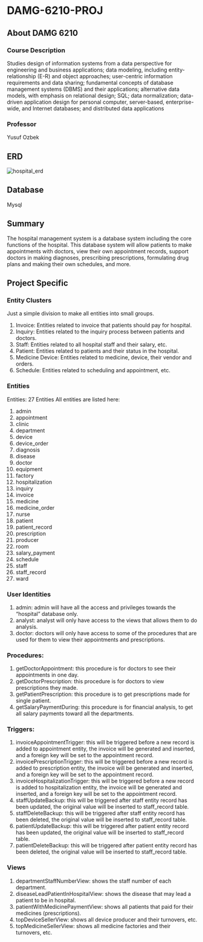 # DAMG-6210-PROJ

## About DAMG 6210
### Course Description
Studies design of information systems from a data perspective for engineering and business applications; data modeling, including entity-relationship (E-R) and object approaches; user-centric information requirements and data sharing; fundamental concepts of database management systems (DBMS) and their applications; alternative data models, with emphasis on relational design; SQL; data normalization; data-driven application design for personal computer, server-based, enterprise-wide, and Internet databases; and distributed data applications

### Professor
Yusuf Ozbek

## ERD

![hospital_erd](https://user-images.githubusercontent.com/110271091/194777830-64958446-4369-48cb-9a21-330b522ca0b2.png)

## Database
Mysql

## Summary

The hospital management system is a database system including the core functions of the hospital. This database system will allow patients to make appointments with doctors, view their own appointment records, support doctors in making diagnoses, prescribing prescriptions, formulating drug plans and making their own schedules, and more.

## Project Specific

### Entity Clusters
Just a simple division to make all entities into small groups.
1.	Invoice: Entities related to invoice that patients should pay for hospital.
2.	Inquiry: Entities related to the inquiry process between patients and doctors.
3.	Staff: Entities related to all hospital staff and their salary, etc.
4.	Patient: Entities related to patients and their status in the hospital.
5.	Medicine Device: Entities related to medicine, device, their vendor and orders.
6.	Schedule: Entities related to scheduling and appointment, etc.

### Entities
Entities: 27 Entities
All entities are listed here:
1.	admin
2.	appointment
3.	clinic
4.	department
5.	device
6.	device_order
7.	diagnosis
8.	disease
9.	doctor
10.	equipment
11.	factory
12.	hospitalization
13.	inquiry
14.	invoice
15.	medicine
16.	medicine_order
17.	nurse
18.	patient
19.	patient_record
20.	prescription
21.	producer
22.	room
23.	salary_payment
24.	schedule
25.	staff
26.	staff_record
27.	ward

### User Identities
1. admin: admin will have all the access and privileges towards the “hospital” database only.
2. analyst: analyst will only have access to the views that allows them to do analysis.
3. doctor: doctors will only have access to some of the procedures that are used for them to view their appointments and prescriptions.

### Procedures:
1.	getDoctorAppointment: this procedure is for doctors to see their appointments in one day.
2.	getDoctorPrescription: this procedure is for doctors to view prescriptions they made.
3.	getPatientPrescription: this procedure is to get prescriptions made for single patient.
4.	getSalaryPaymentDuring: this procedure is for financial analysis, to get all salary payments toward all the departments.

### Triggers:
1.	invoiceAppointmentTrigger: this will be triggered before a new record is added to appointment entity, the invoice will be generated and inserted, and a foreign key will be set to the appointment record.
2.	invoicePrescriptionTrigger: this will be triggered before a new record is added to prescription entity, the invoice will be generated and inserted, and a foreign key will be set to the appointment record.
3.	invoiceHospitalizationTrigger: this will be triggered before a new record is added to hospitalization entity, the invoice will be generated and inserted, and a foreign key will be set to the appointment record.
4.	staffUpdateBackup: this will be triggered after staff entity record has been updated, the original value will be inserted to staff_record table.
5.	staffDeleteBackup: this will be triggered after staff entity record has been deleted, the original value will be inserted to staff_record table.
6.	patientUpdateBackup: this will be triggered after patient entity record has been updated, the original value will be inserted to staff_record table.
7.	patientDeleteBackup: this will be triggered after patient entity record has been deleted, the original value will be inserted to staff_record table.

### Views
1.	departmentStaffNumberView: shows the staff number of each department.
2.	diseaseLeadPatientInHospitalView: shows the disease that may lead a patient to be in hospital.
3.	patientWithMedicinePaymentView: shows all patients that paid for their medicines (prescriptions).
4.	topDeviceSellerView: shows all device producer and their turnovers, etc.
5.	topMedicineSellerView: shows all medicine factories and their turnovers, etc.
